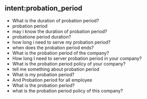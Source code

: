 ## intent:probation_period
- What is the duration of probation period?
- probation period
- may i know the duration of probation period?
- probatione period duration?
- how long i need to serve my probation period?
- when does the probation period ends?
- What is the probation period of the company?
- How long I need to server probation period in your company?
- What is the probation period policy of your company?
- tell me something about probation period
- What is my probation period?
- And Probation period for all employee
- What is the probation period?
- what is the probation period policy of this company?
